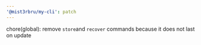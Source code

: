 ```yaml
---
'@mist3rbru/my-cli': patch
---
```


chore(global): remove `store`and `recover` commands because it does not last on update
